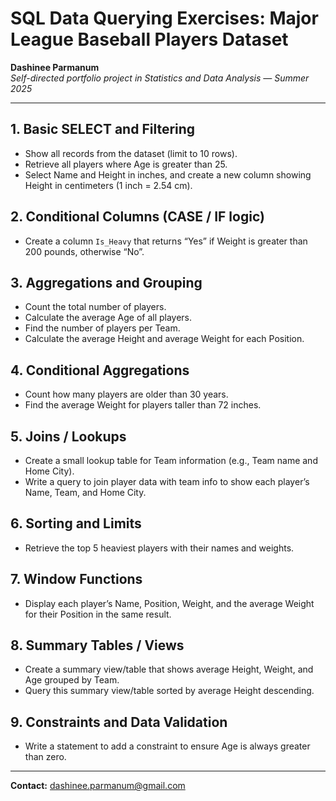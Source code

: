 # SQL Data Querying Exercises: Major League Baseball Players Dataset

**Dashinee Parmanum**  
*Self-directed portfolio project in Statistics and Data Analysis — Summer 2025*

---
## 1. Basic SELECT and Filtering
- Show all records from the dataset (limit to 10 rows).
- Retrieve all players where Age is greater than 25.
- Select Name and Height in inches, and create a new column showing Height in centimeters (1 inch = 2.54 cm).

## 2. Conditional Columns (CASE / IF logic)
- Create a column `Is_Heavy` that returns “Yes” if Weight is greater than 200 pounds, otherwise “No”.

## 3. Aggregations and Grouping
- Count the total number of players.
- Calculate the average Age of all players.
- Find the number of players per Team.
- Calculate the average Height and average Weight for each Position.

## 4. Conditional Aggregations
- Count how many players are older than 30 years.
- Find the average Weight for players taller than 72 inches.

## 5. Joins / Lookups
- Create a small lookup table for Team information (e.g., Team name and Home City).
- Write a query to join player data with team info to show each player’s Name, Team, and Home City.

## 6. Sorting and Limits
- Retrieve the top 5 heaviest players with their names and weights.

## 7. Window Functions 
- Display each player’s Name, Position, Weight, and the average Weight for their Position in the same result.

## 8. Summary Tables / Views
- Create a summary view/table that shows average Height, Weight, and Age grouped by Team.
- Query this summary view/table sorted by average Height descending.

## 9. Constraints and Data Validation
- Write a statement to add a constraint to ensure Age is always greater than zero.

 ---
**Contact:** dashinee.parmanum@gmail.com
